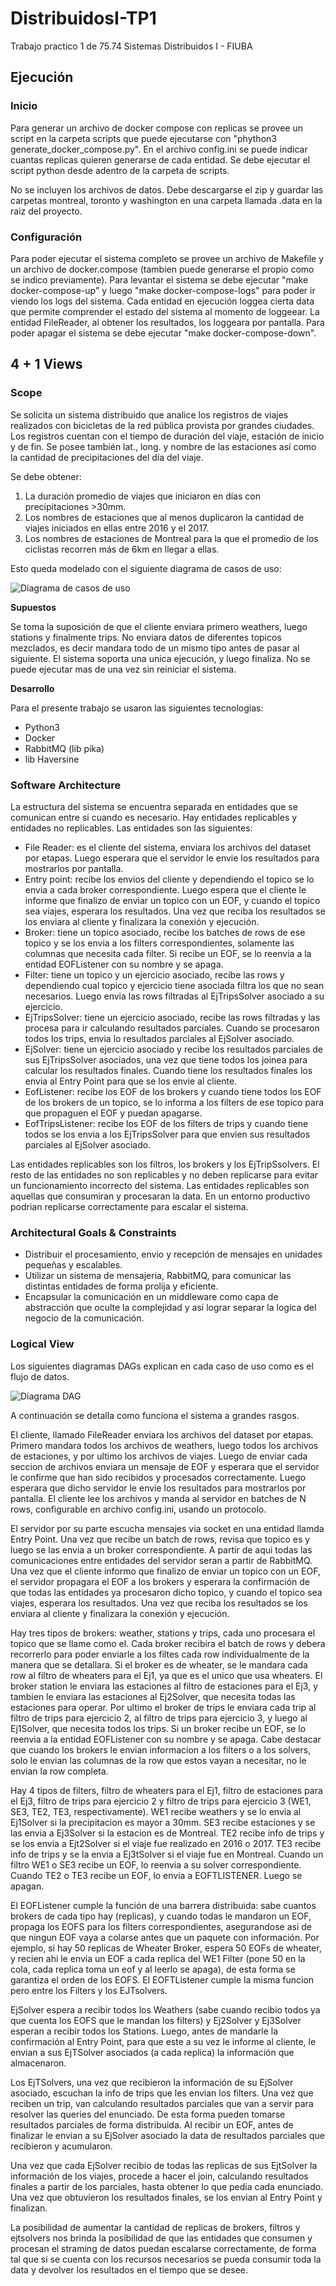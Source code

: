 # DistribuidosI-TP1
Trabajo practico 1 de 75.74 Sistemas Distribuidos I - FIUBA

## Ejecución

### Inicio

Para generar un archivo de docker compose con replicas se provee un script en la carpeta scripts que puede ejecutarse con "phython3 generate_docker_compose.py". En el archivo config.ini se puede indicar cuantas replicas quieren generarse de cada entidad. Se debe ejecutar el script python desde adentro de la carpeta de scripts.

No se incluyen los archivos de datos. Debe descargarse el zip y guardar las carpetas montreal, toronto y washington en una carpeta llamada .data en la raiz del proyecto.

### Configuración

Para poder ejecutar el sistema completo se provee un archivo de Makefile y un archivo de docker.compose (tambien puede generarse el propio como se indico previamente). Para levantar el sistema se debe ejecutar "make docker-compose-up" y luego "make docker-compose-logs" para poder ir viendo los logs del sistema. Cada entidad en ejecución loggea cierta data que permite comprender el estado del sistema al momento de loggeear. La entidad FileReader, al obtener los resultados, los loggeara por pantalla. Para poder apagar el sistema se debe ejecutar "make docker-compose-down".

## 4 + 1 Views

### Scope

Se solicita un sistema distribuido que analice los registros de viajes realizados con bicicletas de la red pública provista por grandes ciudades. Los registros cuentan con el tiempo de duración del viaje, estación de inicio y de fin. Se posee también lat., long. y nombre de las estaciones así como la cantidad de precipitaciones del día del viaje. 

Se debe obtener: 
1) La duración promedio de viajes que iniciaron en días con precipitaciones >30mm.
2) Los nombres de estaciones que al menos duplicaron la cantidad de viajes iniciados en ellas entre 2016 y el 2017. 
3) Los nombres de estaciones de Montreal para la que el promedio de los ciclistas recorren más de 6km en llegar a ellas.

Esto queda modelado con el siguiente diagrama de casos de uso:

![Diagrama de casos de uso](./Diagramas/Diagrama_de_casos_de_uso.drawio.png)

**Supuestos**

Se toma la suposición de que el cliente enviara primero weathers, luego stations y finalmente trips. No enviara datos de diferentes topicos mezclados, es decir mandara todo de un mismo tipo antes de pasar al siguiente. El sistema soporta una unica ejecución, y luego finaliza. No se puede ejecutar mas de una vez sin reiniciar el sistema.

**Desarrollo**

Para el presente trabajo se usaron las siguientes tecnologias:

- Python3
- Docker
- RabbitMQ (lib pika)
- lib Haversine

### Software Architecture

La estructura del sistema se encuentra separada en entidades que se comunican entre si cuando es necesario. Hay entidades replicables y entidades no replicables. Las entidades son las siguientes:

- File Reader: es el cliente del sistema, enviara los archivos del dataset por etapas. Luego esperara que el servidor le envie los resultados para mostrarlos por pantalla.
- Entry point: recibe los envios del cliente y dependiendo el topico se lo envia a cada broker correspondiente. Luego espera que el cliente le informe que finalizo de enviar un topico con un EOF, y cuando el topico sea viajes, esperara los resultados. Una vez que reciba los resultados se los enviara al cliente y finalizara la conexión y ejecución.
- Broker: tiene un topico asociado, recibe los batches de rows de ese topico y se los envia a los filters correspondientes, solamente las columnas que necesita cada filter. Si recibe un EOF, se lo reenvia a la entidad EOFListener con su nombre y se apaga.
- Filter: tiene un topico y un ejercicio asociado, recibe las rows y dependiendo cual topico y ejercicio tiene asociada filtra los que no sean necesarios. Luego envia las rows filtradas al EjTripsSolver asociado a su ejercicio.
- EjTripsSolver: tiene un ejercicio asociado, recibe las rows filtradas y las procesa para ir calculando resultados parciales. Cuando se procesaron todos los trips, envia lo resultados parciales al EjSolver asociado.
- EjSolver: tiene un ejercicio asociado y recibe los resultados parciales de sus EjTripsSolver asociados, una vez que tiene todos los joinea para calcular los resultados finales. Cuando tiene los resultados finales los envia al Entry Point para que se los envie al cliente.
- EofListener: recibe los EOF de los brokers y cuando tiene todos los EOF de los brokers de un topico, se lo informa a los filters de ese topico para que propaguen el EOF y puedan apagarse.
- EofTripsListener: recibe los EOF de los filters de trips y cuando tiene todos se los envia a los EjTripsSolver para que envien sus resultados parciales al EjSolver asociado.

Las entidades replicables son los filtros, los brokers y los EjTripSsolvers. El resto de las entidades no son replicables y no deben replicarse para evitar un funcionamiento incorrecto del sistema. Las entidades replicables son aquellas que consumiran y procesaran la data. En un entorno productivo podrian replicarse correctamente para escalar el sistema.

### Architectural Goals & Constraints

- Distribuir el procesamiento, envio y recepción de mensajes en unidades pequeñas y escalables.
- Utilizar un sistema de mensajeria, RabbitMQ, para comunicar las distintas entidades de forma prolija y eficiente.
- Encapsular la comunicación en un middleware como capa de abstracción que oculte la complejidad y asi lograr separar la logica del negocio de la comunicación.

### Logical View

Los siguientes diagramas DAGs explican en cada caso de uso como es el flujo de datos.

![Diagrama DAG](./Diagramas/DAG.drawio.png)

A continuación se detalla como funciona el sistema a grandes rasgos.


El cliente, llamado FileReader enviara los archivos del dataset por etapas. Primero mandara todos los archivos de weathers, luego todos los archivos de estaciones, y por ultimo los archivos de viajes. Luego de enviar cada seccion de archivos enviara un mensaje de EOF y esperara que el servidor le confirme que han sido recibidos y procesados correctamente. Luego esperara que dicho servidor le envie los resultados para mostrarlos por pantalla. El cliente lee los archivos y manda al servidor en batches de N rows, configurable en archivo config.ini, usando un protocolo.

El servidor por su parte escucha mensajes via socket en una entidad llamda Entry Point. Una vez que recibe un batch de rows, revisa que topico es y luego se las envia a un broker correspondiente. A partir de aqui todas las comunicaciones entre entidades del servidor seran a partir de RabbitMQ. Una vez que el cliente informo que finalizo de enviar un topico con un EOF, el servidor propagara el EOF a los brokers y esperara la confirmación de que todas las entidades ya procesaron dicho topico, y cuando el topico sea viajes, esperara los resultados. Una vez que reciba los resultados se los enviara al cliente y finalizara la conexión y ejecución.

Hay tres tipos de brokers: weather, stations y trips, cada uno procesara el topico que se llame como el. Cada broker recibira el batch de rows y debera recorrerlo para poder enviarle a los filtes cada row individualmente de la manera que se detallara. Si el broker es de wheater, se le mandara cada row al filtro de wheaters para el Ej1, ya que es el unico que usa wheaters. El broker station le enviara las estaciones al filtro de estaciones para el Ej3, y tambien le enviara las estaciones al Ej2Solver, que necesita todas las estaciones para operar. Por ultimo el broker de trips le enviara cada trip al filtro de trips para ejercicio 2, al filtro de trips para ejercicio 3, y luego al Ej1Solver, que necesita todos los trips. Si un broker recibe un EOF, se lo reenvia a la entidad EOFListener con su nombre y se apaga. Cabe destacar que cuando los brokers le envian informacion a los filters o a los solvers, solo le envian las columnas de la row que estos vayan a necesitar, no le envian la row completa.

Hay 4 tipos de filters, filtro de wheaters para el Ej1, filtro de estaciones para el Ej3, filtro de trips para ejercicio 2 y filtro de trips para ejercicio 3 (WE1, SE3, TE2, TE3, respectivamente). WE1 recibe weathers y se lo envia al Ej1Solver si la precipitacion es mayor a 30mm. SE3 recibe estaciones y se las envia a Ej3Solver si la estacion es de Montreal. TE2 recibe info de trips y se los envia a Ejt2Solver si el viaje fue realizado en 2016 o 2017. TE3 recibe info de trips y se la envia a Ej3tSolver si el viaje fue en Montreal. Cuando un filtro WE1 o SE3 recibe un EOF, lo reenvia a su solver correspondiente. Cuando TE2 o TE3 recibe un EOF, lo envia a EOFTLISTENER. Luego se apagan.

El EOFListener cumple la función de una barrera distribuida: sabe cuantos brokers de cada tipo hay (replicas), y cuando todas le mandaron un EOF, propaga los EOFS para los filters correspondientes, asegurandose asi de que ningun EOF vaya a colarse antes que un paquete con información. Por ejemplo, si hay 50 replicas de Wheater Broker, espera 50 EOFs de wheater, y recien ahi le envia un EOF a cada replica del WE1 Filter (pone 50 en la cola, cada replica toma un eof y al leerlo se apaga), de esta forma se garantiza el orden de los EOFS.
El EOFTListener cumple la misma funcion pero entre los Filters y los EJTsolvers.

EjSolver espera a recibir todos los Weathers (sabe cuando recibio todos ya que cuenta los EOFS que le mandan los filters) y Ej2Solver y Ej3Solver esperan a recibir todos los Stations. Luego, antes de mandarle la confirmación al Entry Point, para que este a su vez le informe al cliente, le envian a sus EjTSolver asociados (a cada replica) la información que almacenaron. 

Los EjTSolvers, una vez que recibieron la información de su EjSolver asociado, escuchan la info de trips que les envian los filters. Una vez que reciben un trip, van calculando resultados parciales que van a servir para resolver las queries del enunciado. De esta forma pueden tomarse resultados parciales de forma distribuida. Al recibir un EOF, antes de finalizar le envian a su EjSolver asociado la data de resultados parciales que recibieron y acumularon.

Una vez que cada EjSolver recibio de todas las replicas de sus EjtSolver la información de los viajes, procede a hacer el join, calculando resultados finales a partir de los parciales, hasta obtener lo que pedia cada enunciado. Una vez que obtuvieron los resultados finales, se los envian al Entry Point y finalizan.

La posibilidad de aumentar la cantidad de replicas de brokers, filtros y ejtsolvers nos brinda la posibilidad de que las entidades que consumen y procesan el straming de datos puedan escalarse correctamente, de forma tal que si se cuenta con los recursos necesarios se pueda consumir toda la data y devolver los resultados en el tiempo que se desee.
